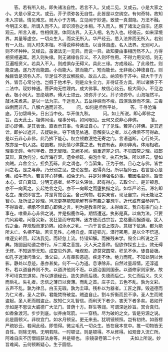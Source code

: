<!-- { "loadSidebar": true } -->
　　答。若有所入处。即失诸法自性。若言不入。又成二见。又或云。小是大家之小。大是小家之大。或云。芥子须弥各无自性。此皆是以空纳空。有何奇特。故知未入宗镜。情见难忘。局大小于方隅。立见闻于妙道。致使一真潜隐。万法不融。今明正义者。所谓入而不入。即识须弥之本相。不入而入。解了诸法之自宗。还原观云。所言入者。性相俱泯。体同法界。入无入相。名为入也。经偈云。如来深境界。其量等虚空。一切众生入。而实无所入。华严经云。悉入法界而无所入。若别有一入处。则入时失本相。不得说种种诸法。以当体自虚。名入法界。无别可入。则不坏种种。又经云。虽诸法无一无异。而说一异。故知要由事相历然不入。方得相资相遍耳。若入则失缘。则无诸缘各异义。不入则坏性用。不得力用交彻。则无互遍相资义。若具入不入。则成俱存无碍义。具此三缘。方成缘起。了此缘性。则能变通。遂乃方而能圆。小而能大。狭而能广。短而能长。无非我心神德自在。则触目皆是须弥入芥。举足住不思议解脱矣。故古人云。纳须弥于芥中。掷大千于方外。皆吾心常分也。岂假于他术乎。则是众生全力。非待证圣方具。所以诸佛于不二法中。现妙神通。菩萨向无性理内。成大佛事。故信心铭云。极大同小。不见边表。极小同大。忘绝境界。傅大士颂云。须弥芥子父。芥子须弥爷。山海坦然平。敲冰来煮茶。是以一法为宗。千途竞入。五岳峥嵘而不峻。四溟浩渺而不深。三毒四倒而非凡。八解六通而非圣。
　　问。如何是坦然平处。
　　答。千寻沧海底。万仞碧峰头。日出当中夜。华开值九秋。
　　问。如上所说。即心即佛之旨。西天此土。祖佛同诠。理事分明。如同眼见。云何又说非心非佛。
　　答。即心即佛。是其表诠。直表示其事。令亲证自心。了了见性。若非心非佛。是其遮诠。即护过遮非。去疑破执。夺下情见依通。意解妄认之者。以心佛俱不可得故。是以云非心非佛。此乃拂下能心。权立顿教泯绝无寄之门。言语道断。心行处灭。故亦是一机入路。若圆教。即此情尽体露之法。有遮有表。非即非离。体用相收。理事无碍。今时学者。既无智眼。又阙多闻。偏重遮非之词。不见圆常之理。奴郎莫辩。真伪何分。如弃海存沤。遗金拾砾。掬泡作宝。执石为珠。所以经云。譬如痴贼。弃舍金宝。担负瓦砾。此之谓也。今当纂集。正为于兹。且心之与佛。皆世间之名。是之与非。乃分别之见。空论妄想。曷得真归。所以祖师云。若言是心是佛。如牛有角。若言非心非佛。如兔无角。并是对待强名边事。若因名召体。豁悟本心。证自真知。分明无惑者。终不认名滞体。起有得心。去取全亡。是非顿息。亦不一向离之。妄起绝言之见。亦不一向即之而堕执指之讥。如华严论云。滞名即名立。废说即言生。并是背觉合尘。舍己徇物。若实亲省。现证自宗。尚无能证之智心。及所证之妙理。岂况更存能知能解有得有趣之妄想乎。近代或有滥参禅门。不得旨者。相承不信即心即佛之言。判为是教乘所说。未得幽玄。我自有宗门向上事在。唯重非心非佛之说。并是指鹿作马。期悟遭迷。执影是真。以病为法。只要门风紧峻。问答尖新。发狂慧而守痴禅。迷方便而违宗旨。立格量而据道理。犹入假之金。存规矩而定边隅。如添水之乳。一向于言语上取办。意根下依通。都为能所未亡。名相不破。若实见性。心境自虚。匿迹韬光。潜行密用。是以全不悟道。唯逐妄轮回。起法我见。而轻忽上流。恃错知解。而摧残未学。毁金口所说之正典。拨圆因助道之修行。斥二乘之菩提。灭人天之善种。但欲作探玄上士。效无碍无修。不知返堕无知。成空见外道。唯观影。迹莫究圆常。积见不休。徒自疲极。如孔子迷津问渔父。渔父曰。人有畏影恶迹。疾走不休。绝力而死。不知处阴以休影。静处以息迹。愚亦甚矣。何不一心为道。息诤除非。自然过量超情。还淳返朴。若以道自养则不失。以道济他则不诳。以道治国则国泰。以道修家则家安。故不可顷克忘道矣。所以道德经云。故失道而后德。失德而后仁。失仁而后义。失义而后礼。失礼者。忠信之薄日以衰薄。而乱之首。庄子云。五色不乱。孰为文彩。五声不乱。孰为律吕。白玉无瑕。孰为圭璋。残朴以为器者。工匠之罪。毁道德而为仁义者。圣人之罪。君能焚符破玺。贼盗自止。割斗折衡而民不诤。圣人生而贼盗起。圣人死而贼盗止。故知仁义礼智信。而利天下者少。害天下者多矣。曷如开示如是不思议大威德广大法门。普荫十方。群生等润。可谓深达妙旨。冥合真归。如香象渡河。步步到底。似养由驾箭。一一穿杨。尽为破的之文。皆是穷源之说。此是圆顿义。非权宜门。如水月顿呈。更无来去。犹明镜顿照。岂有初终。如首楞严疏钞云。若闻此经。即悟得。微尘毛孔一切众生。皆在我本觉中。推一切物皆无自性。则除无明。无明若除。一时顿证。则是顿得。不从修得。如观音入流亡所。阿难自庆不历僧祇获法身等。并是顿也。
宗镜录卷第二十六
　　夫如上所说。妙旨难闻。云何顿断疑心。生于圆信。
